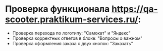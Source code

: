# Проверка функционала https://qa-scooter.praktikum-services.ru/:
- Проверка перехода по логотипу: "Самокат" и "Яндекс"
- Проверка корректных ответов в блоке: "Вопросы о важном"
- Проверка оформления заказа с двух кнопок: "Заказать"
